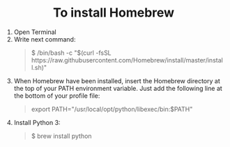 # <center> To install Homebrew
<ol>
  <li>Open Terminal</li>
  
  <li>Write next command: </li>
 <blockquote> $ /bin/bash -c "$(curl -fsSL https://raw.githubusercontent.com/Homebrew/install/master/install.sh)"
 </blockquote>
  
  <li>When Homebrew have been installed, insert the Homebrew directory at the top of your PATH environment variable. Just add the following line at the bottom of your profile file: </li>
  <blockquote> export PATH="/usr/local/opt/python/libexec/bin:$PATH"
 </blockquote>
  <li>Install Python 3:</li>
    <blockquote> $ brew install python
 </blockquote>
</ol>